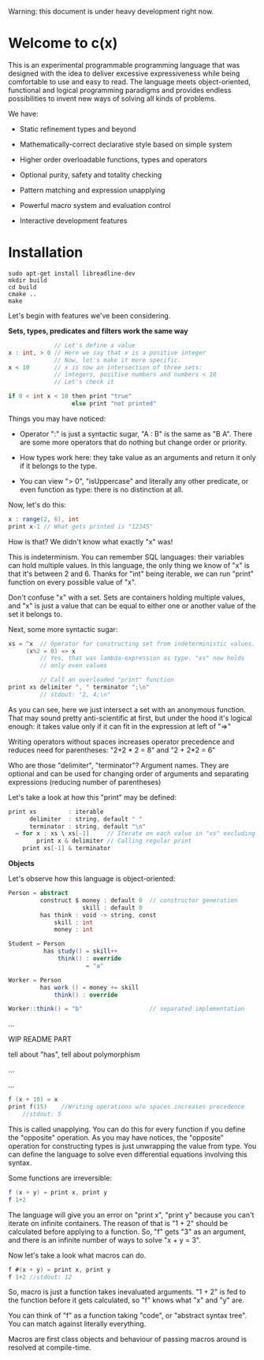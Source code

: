 Warning: this document is under heavy development right now. 

# Welcome to c(x)

This is an experimental programmable programming language that was designed with the idea to deliver excessive expressiveness while being comfortable to use and easy to read. The language meets object-oriented, functional and logical programming paradigms and provides endless possibilities to invent new ways of solving all kinds of problems.

We have:

+ Static refinement types and beyond

+ Mathematically-correct declarative style based on simple system

+ Higher order overloadable functions, types and operators

+ Optional purity, safety and totality checking

+ Pattern matching and expression unapplying

+ Powerful macro system and evaluation control

+ Interactive development features

# Installation

```
sudo apt-get install libreadline-dev
mkdir build
cd build
cmake ..
make
```



Let's begin with features we've been considering. 

**Sets, types, predicates and filters work the same way**


```scala
             // Let's define a value
x : int, > 0 // Here we say that x is a positive integer
             // Now, let's make it more specific.
x < 10       // x is now an intersection of three sets:
             // integers, positive numbers and numbers < 10
             // Let's check it

if 0 < int x < 10 then print "true"
                  else print "not printed"
```
Things you may have noticed:

+ Operator ":" is just a syntactic sugar, "A : B" is the same as "B A". There are some more operators that do nothing but change order or priority.

+ How types work here: they take value as an arguments and return it only if it belongs to the type.

+ You can view "> 0", "isUppercase" and literally any other predicate, or even function as type: there is no distinction at all.

Now, let's do this:

```scala
x : range(2, 6), int
print x-1 // What gets printed is "12345"
```
How is that? We didn't know what exactly "x" was!

This is indeterminism. You can remember SQL languages: their variables can hold multiple values. In this language, the only thing we know of "x" is that it's between 2 and 6. Thanks for "int" being iterable, we can run "print" function on every possible value of "x".

Don't confuse "x" with a set. Sets are containers holding multiple values, and "x" is just a value that can be equal to either one or another value of the set it belongs to.

Next, some more syntactic sugar:

```scala
xs = ^x  // Operator for constructing set from indeterministic values.
     (x%2 = 0) => x
         // Yes, that was lambda-expression as type. "xs" now holds
         // only even values

         // Call an overloaded "print" function
print xs delimiter ", " terminator ";\n"
         // stdout: "2, 4;\n"
```

As you can see, here we just intersect a set with an anonymous function. That may sound pretty anti-scientific at first, but under the hood it's logical enough: it takes value only if it can fit in the expression at left of "=>"

Writing operators without spaces increases operator precedence and reduces need for parentheses: "2+2 \* 2 = 8" and "2 + 2\*2 = 6"

Who are those "delimiter", "terminator"? Argument names. They are optional and can be used for changing order of arguments and separating expressions (reducing number of parentheses)

Let's take a look at how this "print" may be defined:

```scala
print xs         : iterable
      delimiter  : string, default " "
      terminator : string, default "\n"
  = for x : xs \ xs[-1]     // Iterate on each value in "xs" excluding last
        print x & delimiter // Calling regular print
    print xs[-1] & terminator   
```

**Objects**

Let's observe how this language is object-oriented:

```scala
Person = abstract                       
         construct $ money : default 0  // constructor generation
                     skill : default 0
         has think : void -> string, const
             skill : int
             money : int

Student = Person
          has study() = skill++
              think() : override
                      = "a"

Worker = Person
         has work () = money += skill
             think() : override

Worker::think() = "b"                   // separated implementation


```


...

WIP README PART

tell about "has", tell about polymorphism


...

...


```scala
f (x + 10) = x
print f(15)    //Writing operations w/o spaces increases precedence
    //stdout: 5
```
This is called unapplying. You can do this for every function if you define the "opposite" operation. As you may have notices, the "opposite" operation for constructing types is just unwrapping the value from type. You can define the language to solve even differential equations involving this syntax.

Some functions are irreversible:

```scala
f (x + y) = print x, print y
f 1+2
```
The language will give you an error on "print x", "print y" because you can't iterate on infinite containers. The reason of that is "1 + 2" should be calculated before applying to a function. So, "f" gets "3" as an argument, and there is an infinite number of ways to solve "x + y = 3".

Now let's take a look what macros can do.
```scala
f #(x + y) = print x, print y
f 1+2 //stdout: 12
```
So, macro is just a function takes inevaluated arguments. "1 + 2" is fed to the function before it gets calculated, so "f" knows what "x" and "y" are.

You can think of "f" as a function taking "code", or "abstract syntax tree". You can match against literally everything.

Macros are first class objects and behaviour of passing macros around is resolved at compile-time.
